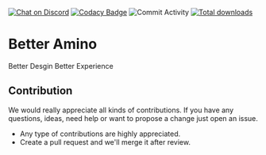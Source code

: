 
[![Chat on Discord](https://img.shields.io/discord/1009602416800444497)](https://discord.gg/SQUTkdYAna)
[![Codacy Badge](https://app.codacy.com/project/badge/Grade/2e411243d41f4fa8abdfd204e41ef773)](https://app.codacy.com/gh/BetterAmino/BetterAmino/dashboard)
![Commit Activity](https://img.shields.io/github/commit-activity/m/BetterAmino/BetterAmino)
[![Total downloads](https://img.shields.io/github/downloads/BetterAmino/BetterAmino/total)](https://github.com/BetterAmino/BetterAmino/releases)

# Better Amino

Better Desgin Better Experience

## Contribution

We would really appreciate all kinds of contributions.
If you have any questions, ideas, need help or want to propose a change just open an issue.

- Any type of contributions are highly appreciated.
- Create a pull request and we'll merge it after review.
